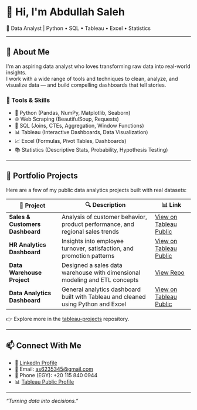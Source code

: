 # 👋 Hi, I'm Abdullah Saleh

🎯 Data Analyst | Python • SQL • Tableau • Excel • Statistics

---

## 🧠 About Me

I'm an aspiring data analyst who loves transforming raw data into real-world insights.  
I work with a wide range of tools and techniques to clean, analyze, and visualize data — and build compelling dashboards that tell stories.

### 🔧 Tools & Skills
- 🐍 Python (Pandas, NumPy, Matplotlib, Seaborn)
- 🌐 Web Scraping (BeautifulSoup, Requests)
- 🧮 SQL (Joins, CTEs, Aggregation, Window Functions)
- 📊 Tableau (Interactive Dashboards, Data Visualization)
- 📈 Excel (Formulas, Pivot Tables, Dashboards)
- 📚 Statistics (Descriptive Stats, Probability, Hypothesis Testing)

---

## 📂 Portfolio Projects

Here are a few of my public data analytics projects built with real datasets:

| 📁 Project | 🔍 Description | 📊 Link |
|-----------|----------------|--------|
| **Sales & Customers Dashboard** | Analysis of customer behavior, product performance, and regional sales trends | [View on Tableau Public](https://public.tableau.com/app/profile/abdullah.saleh1761/vizzes) |
| **HR Analytics Dashboard** | Insights into employee turnover, satisfaction, and promotion patterns | [View on Tableau Public](https://public.tableau.com/app/profile/abdullah.saleh1761/vizzes) |
| **Data Warehouse Project** | Designed a sales data warehouse with dimensional modeling and ETL concepts | [View Repo](https://github.com/abdullah-saleh25/datawarehouse-project) |
| **Data Analytics Dashboard** | General analytics dashboard built with Tableau and cleaned using Python and Excel | [View on Tableau Public](https://public.tableau.com/app/profile/abdullah.saleh1761/vizzes) |

👉 Explore more in the [tableau-projects](https://github.com/abdullah-saleh25/tableau-projects) repository.

---

## 📫 Connect With Me

- 🔗 [LinkedIn Profile](https://www.linkedin.com/in/abdullah-saleh-10013b370/)
- 📧 Email: [as6235345@gmail.com](mailto:as6235345@gmail.com)
- 📱 Phone (EGY): +20 115 840 0944
- 📊 [Tableau Public Profile](https://public.tableau.com/app/profile/abdullah.saleh1761)

---

_“Turning data into decisions.”_
